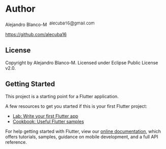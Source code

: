 # Author
Alejandro Blanco-M ![email](https://raw.githubusercontent.com/alecuba16/profile/main/email.jpg)

<https://github.com/alecuba16>

## License
Copyright by Alejandro Blanco-M. Licensed under Eclipse Public License v2.0.

## Getting Started

This project is a starting point for a Flutter application.

A few resources to get you started if this is your first Flutter project:

- [Lab: Write your first Flutter app](https://flutter.dev/docs/get-started/codelab)
- [Cookbook: Useful Flutter samples](https://flutter.dev/docs/cookbook)

For help getting started with Flutter, view our
[online documentation](https://flutter.dev/docs), which offers tutorials,
samples, guidance on mobile development, and a full API reference.
